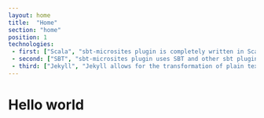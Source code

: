 ```yaml
---
layout: home
title:  "Home"
section: "home"
position: 1
technologies:
 - first: ["Scala", "sbt-microsites plugin is completely written in Scala"]
 - second: ["SBT", "sbt-microsites plugin uses SBT and other sbt plugins to generate microsites easily"]
 - third: ["Jekyll", "Jekyll allows for the transformation of plain text into static websites and blogs."]
---
```


# Hello world
